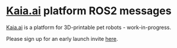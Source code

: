 # [Kaia.ai](https://kaia.ai) platform ROS2 messages

[Kaia.ai](https://kaiaai) is a platform for 3D-printable pet robots - work-in-progress.

Please sign up for an early launch invite [here](https://remake.ai).
